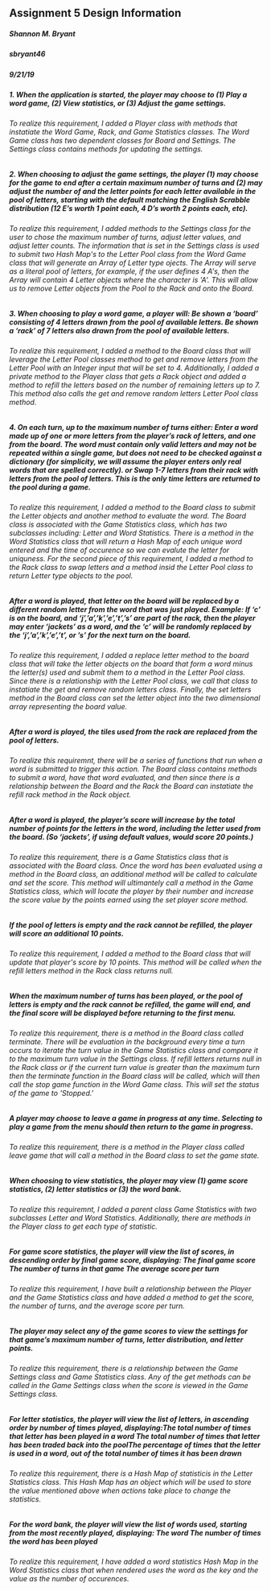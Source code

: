 ## Assignment 5 Design Information
##### Shannon M. Bryant
##### sbryant46
##### 9/21/19

##### 1. When the application is started, the player may choose to (1) Play a word game, (2) View statistics, or (3) Adjust the game settings.

###### To realize this requirement, I added a Player class with methods that instatiate the Word Game, Rack, and Game Statistics classes. The Word Game class has two dependent classes for Board and Settings.  The Settings class contains methods for updating the settings.

##### 2. When choosing to adjust the game settings, the player (1) may choose for the game to end after a certain maximum number of turns and (2) may adjust the number of and the letter points for each letter available in the pool of letters, starting with the default matching the English Scrabble distribution (12 E’s worth 1 point each, 4 D’s worth 2 points each, etc).

###### To realize this requirement, I added methods to the Settings class for the user to chose the maximum number of turns, adjust letter values, and adjust letter counts.  The information that is set in the Settings class is used to submit two Hash Map's to the Letter Pool class from the Word Game class that will generate an Array of Letter type ojects.  The Array will serve as a literal pool of letters, for example, if the user defines 4 A's, then the Array will contain 4 Letter objects where the character is 'A'.  This will allow us to remove Letter objects from the Pool to the Rack and onto the Board.

##### 3. When choosing to play a word game, a player will:  Be shown a ‘board’ consisting of 4 letters drawn from the pool of available letters.  Be shown a ‘rack’ of 7 letters also drawn from the pool of available letters.

###### To realize this requirement, I added a method to the Board class that will leverage the Letter Pool classes method to get and remove letters from the Letter Pool with an Integer input that will be set to 4.  Additionally, I added a private method to the Player class that gets a Rack object and added a method to refill the letters based on the number of remaining letters up to 7.  This method also calls the get and remove random letters Letter Pool class method.  

##### 4. On each turn, up to the maximum number of turns either:  Enter a word made up of one or more letters from the player’s rack of letters, and one from the board.  The word must contain only valid letters and may not be repeated within a single game, but does not need to be checked against a dictionary (for simplicity, we will assume the player enters only real words that are spelled correctly).  or Swap 1-7 letters from their rack with letters from the pool of letters.  This is the only time letters are returned to the pool during a game.

###### To realize this requirement, I added a method to the Board class to submit the Letter objects and another method to evaluate the word.  The Board class is associated with the Game Statistics class, which has two subclasses including: Letter and Word Statistics.  There is a method in the Word Statistics class that will return a Hash Map of each unique word entered and the time of occurence so we can evalute the letter for uniquness.  For the second piece of this requirement, I added a method to the Rack class to swap letters and a method insid the Letter Pool class to return Letter type objects to the pool.

##### After a word is played, that letter on the board will be replaced by a different random letter from the word that was just played.  Example:  If ‘c’ is on the board, and ‘j’,’a’,’k’,’e’,’t’,’s’ are part of the rack, then the player may enter ‘jackets’ as a word, and the ‘c’ will be randomly replaced by the ‘j’,’a’,’k’,’e’,’t’, or ’s’ for the next turn on the board.

###### To realize this requirement, I added a replace letter method to the board class that will take the letter objects on the board that form a word minus the letter(s) used and submit them to a method in the Letter Pool class.  Since there is a relationship with the Letter Pool class, we call that class to instatiate the get and remove random letters class.  Finally, the set letters method in the Board class can set the letter object into the two dimensional array representing the board value.


##### After a word is played, the tiles used from the rack are replaced from the pool of letters.

###### To realize this requiremnt, there will be a series of functions that run when a word is submitted to trigger this action.  The Board class contains methods to submit a word, have that word evaluated, and then since there is a relationship between the Board and the Rack the Board can instatiate the refill rack method in the Rack object. 

##### After a word is played, the player’s score will increase by the total number of points for the letters in the word, including the letter used from the board. (So ‘jackets’, if using default values, would score 20 points.)

###### To realize this requirement, there is a Game Statistics class that is associated with the Board class.  Once the word has been evaluated using a method in the Board class, an additional method will be called to calculate and set the score. This method will ultimantely call a method in the Game Statistics class, which will locate the player by their number and increase the score value by the points earned using the set player score method.

##### If the pool of letters is empty and the rack cannot be refilled, the player will score an additional 10 points.

###### To realize this requirement, I added a method to the Board class that will update that player's score by 10 points.  This method will be called when the refill letters method in the Rack class returns null. 

##### When the maximum number of turns has been played, or the pool of letters is empty and the rack cannot be refilled, the game will end, and the final score will be displayed before returning to the first menu.

###### To realize this requirement, there is a method in the Board class called terminate.  There will be evaluation in the background every time a turn occurs to iterate the turn value in the Game Statistics class and compare it to the maximum turn value in the Settings class.  If refill letters returns null in the Rack class or if the current turn value is greater than the maximum turn then the terminate function in the Board class will be called, which will then call the stop game function in the Word Game class.  This will set the status of the game to 'Stopped.'

##### A player may choose to leave a game in progress at any time.  Selecting to play a game from the menu should then return to the game in progress.

###### To realize this requirement, there is a method in the Player class called leave game that will call a method in the Board class to set the game state.

##### When choosing to view statistics, the player may view (1) game score statistics, (2) letter statistics or (3) the word bank.

###### To realize this requiremnt, I added a parent class Game Statistics with two subclasses Letter and Word Statistics.  Additionally, there are methods in the Player class to get each type of statistic.

##### For game score statistics, the player will view the list of scores, in descending order by final game score, displaying: The final game score The number of turns in that game The average score per turn

###### To realize this requirement, I have built a relationship between the Player and the Game Statistics class and have added a method to get the score, the number of turns, and the average score per turn.

##### The player may select any of the game scores to view the settings for that game’s maximum number of turns, letter distribution, and letter points.

###### To realize this requirement, there is a relationship between the Game Settings class and Game Statistics class.  Any of the get methods can be called in the Game Settings class when the score is viewed in the Game Settings class. 

##### For letter statistics, the player will view the list of letters, in ascending order by number of times played, displaying:The total number of times that letter has been played in a word The total number of times that letter has been traded back into the poolThe percentage of times that the letter is used in a word, out of the total number of times it has been drawn

###### To realize this requirement, there is a Hash Map of statisticis in the Letter Statistics class.  This Hash Map has an object which will be used to store the value mentioned above when actions take place to change the statistics.

##### For the word bank, the player will view the list of words used, starting from the most recently played, displaying: The word The number of times the word has been played

###### To realize this requirement, I have added a word statistics Hash Map in the Word Statistics class that when rendered uses the word as the key and the value as the number of occurences.  

